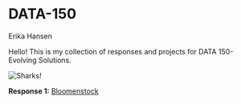 # DATA-150
Erika Hansen

Hello! This is my collection of responses and projects for DATA 150- Evolving Solutions.


![Sharks!](http://images.huffingtonpost.com/2016-07-08-1468008763-8713896-WhaleShark.jpg)


**Response 1:** [Bloomenstock](https://docs.google.com/document/d/1yyqaxSHWgTmc3JvGvhJdSwyesMm5eCjXfq7E5PZjyL8/edit?usp=sharing)
